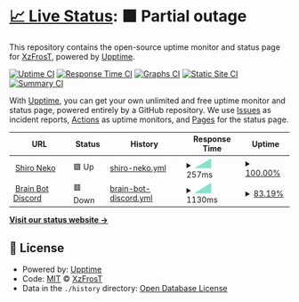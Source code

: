 # [📈 Live Status](https://XzFrosT.github.io/uptime-XzF): <!--live status--> **🟧 Partial outage**

This repository contains the open-source uptime monitor and status page for [XzFrosT](https://youtube.com/XzFrosT), powered by [Upptime](https://github.com/upptime/upptime).

[![Uptime CI](https://github.com/XzFrosT/uptime-XzF/workflows/Uptime%20CI/badge.svg)](https://github.com/upptime/upptime/actions?query=workflow%3A%22Uptime+CI%22)
[![Response Time CI](https://github.com/XzFrosT/uptime-XzF/workflows/Response%20Time%20CI/badge.svg)](https://github.com/upptime/upptime/actions?query=workflow%3A%22Response+Time+CI%22)
[![Graphs CI](https://github.com/XzFrosT/uptime-XzF/workflows/Graphs%20CI/badge.svg)](https://github.com/upptime/upptime/actions?query=workflow%3A%22Graphs+CI%22)
[![Static Site CI](https://github.com/XzFrosT/uptime-XzF/workflows/Static%20Site%20CI/badge.svg)](https://github.com/upptime/upptime/actions?query=workflow%3A%22Static+Site+CI%22)
[![Summary CI](https://github.com/XzFrosT/uptime-XzF/workflows/Summary%20CI/badge.svg)](https://github.com/upptime/upptime/actions?query=workflow%3A%22Summary+CI%22)

With [Upptime](https://upptime.js.org), you can get your own unlimited and free uptime monitor and status page, powered entirely by a GitHub repository. We use [Issues](https://github.com/XzFrosT/uptime-XzF/issues) as incident reports, [Actions](https://github.com/XzFrosT/uptime-XzF/actions) as uptime monitors, and [Pages](https://XzFrosT.github.io/uptime-XzF) for the status page.

<!--start: status pages-->
<!-- This summary is generated by Upptime (https://github.com/upptime/upptime) -->
<!-- Do not edit this manually, your changes will be overwritten -->
<!-- prettier-ignore -->
| URL | Status | History | Response Time | Uptime |
| --- | ------ | ------- | ------------- | ------ |
| <img alt="" src="https://harmonymusic.tk/assets/img/logo.png" height="13"> [Shiro Neko](https://shiro-nekoo.glitch.me) | 🟩 Up | [shiro-neko.yml](https://github.com/XzFrosT/uptimer/commits/HEAD/history/shiro-neko.yml) | <details><summary><img alt="Response time graph" src="./graphs/shiro-neko/response-time-week.png" height="20"> 257ms</summary><br><a href="https://XzFrosT.github.io/uptime-XzF/history/shiro-neko"><img alt="Response time 257" src="https://img.shields.io/endpoint?url=https%3A%2F%2Fraw.githubusercontent.com%2FXzFrosT%2Fuptimer%2FHEAD%2Fapi%2Fshiro-neko%2Fresponse-time.json"></a><br><a href="https://XzFrosT.github.io/uptime-XzF/history/shiro-neko"><img alt="24-hour response time 257" src="https://img.shields.io/endpoint?url=https%3A%2F%2Fraw.githubusercontent.com%2FXzFrosT%2Fuptimer%2FHEAD%2Fapi%2Fshiro-neko%2Fresponse-time-day.json"></a><br><a href="https://XzFrosT.github.io/uptime-XzF/history/shiro-neko"><img alt="7-day response time 257" src="https://img.shields.io/endpoint?url=https%3A%2F%2Fraw.githubusercontent.com%2FXzFrosT%2Fuptimer%2FHEAD%2Fapi%2Fshiro-neko%2Fresponse-time-week.json"></a><br><a href="https://XzFrosT.github.io/uptime-XzF/history/shiro-neko"><img alt="30-day response time 257" src="https://img.shields.io/endpoint?url=https%3A%2F%2Fraw.githubusercontent.com%2FXzFrosT%2Fuptimer%2FHEAD%2Fapi%2Fshiro-neko%2Fresponse-time-month.json"></a><br><a href="https://XzFrosT.github.io/uptime-XzF/history/shiro-neko"><img alt="1-year response time 257" src="https://img.shields.io/endpoint?url=https%3A%2F%2Fraw.githubusercontent.com%2FXzFrosT%2Fuptimer%2FHEAD%2Fapi%2Fshiro-neko%2Fresponse-time-year.json"></a></details> | <details><summary><a href="https://XzFrosT.github.io/uptime-XzF/history/shiro-neko">100.00%</a></summary><a href="https://XzFrosT.github.io/uptime-XzF/history/shiro-neko"><img alt="All-time uptime 100.00%" src="https://img.shields.io/endpoint?url=https%3A%2F%2Fraw.githubusercontent.com%2FXzFrosT%2Fuptimer%2FHEAD%2Fapi%2Fshiro-neko%2Fuptime.json"></a><br><a href="https://XzFrosT.github.io/uptime-XzF/history/shiro-neko"><img alt="24-hour uptime 100.00%" src="https://img.shields.io/endpoint?url=https%3A%2F%2Fraw.githubusercontent.com%2FXzFrosT%2Fuptimer%2FHEAD%2Fapi%2Fshiro-neko%2Fuptime-day.json"></a><br><a href="https://XzFrosT.github.io/uptime-XzF/history/shiro-neko"><img alt="7-day uptime 100.00%" src="https://img.shields.io/endpoint?url=https%3A%2F%2Fraw.githubusercontent.com%2FXzFrosT%2Fuptimer%2FHEAD%2Fapi%2Fshiro-neko%2Fuptime-week.json"></a><br><a href="https://XzFrosT.github.io/uptime-XzF/history/shiro-neko"><img alt="30-day uptime 100.00%" src="https://img.shields.io/endpoint?url=https%3A%2F%2Fraw.githubusercontent.com%2FXzFrosT%2Fuptimer%2FHEAD%2Fapi%2Fshiro-neko%2Fuptime-month.json"></a><br><a href="https://XzFrosT.github.io/uptime-XzF/history/shiro-neko"><img alt="1-year uptime 100.00%" src="https://img.shields.io/endpoint?url=https%3A%2F%2Fraw.githubusercontent.com%2FXzFrosT%2Fuptimer%2FHEAD%2Fapi%2Fshiro-neko%2Fuptime-year.json"></a></details>
| <img alt="" src="https://i.imgur.com/jIqqUie.png" height="13"> [Brain Bot Discord](https://brain-bot-discord.glitch.me) | 🟥 Down | [brain-bot-discord.yml](https://github.com/XzFrosT/uptimer/commits/HEAD/history/brain-bot-discord.yml) | <details><summary><img alt="Response time graph" src="./graphs/brain-bot-discord/response-time-week.png" height="20"> 1130ms</summary><br><a href="https://XzFrosT.github.io/uptime-XzF/history/brain-bot-discord"><img alt="Response time 1130" src="https://img.shields.io/endpoint?url=https%3A%2F%2Fraw.githubusercontent.com%2FXzFrosT%2Fuptimer%2FHEAD%2Fapi%2Fbrain-bot-discord%2Fresponse-time.json"></a><br><a href="https://XzFrosT.github.io/uptime-XzF/history/brain-bot-discord"><img alt="24-hour response time 1130" src="https://img.shields.io/endpoint?url=https%3A%2F%2Fraw.githubusercontent.com%2FXzFrosT%2Fuptimer%2FHEAD%2Fapi%2Fbrain-bot-discord%2Fresponse-time-day.json"></a><br><a href="https://XzFrosT.github.io/uptime-XzF/history/brain-bot-discord"><img alt="7-day response time 1130" src="https://img.shields.io/endpoint?url=https%3A%2F%2Fraw.githubusercontent.com%2FXzFrosT%2Fuptimer%2FHEAD%2Fapi%2Fbrain-bot-discord%2Fresponse-time-week.json"></a><br><a href="https://XzFrosT.github.io/uptime-XzF/history/brain-bot-discord"><img alt="30-day response time 1130" src="https://img.shields.io/endpoint?url=https%3A%2F%2Fraw.githubusercontent.com%2FXzFrosT%2Fuptimer%2FHEAD%2Fapi%2Fbrain-bot-discord%2Fresponse-time-month.json"></a><br><a href="https://XzFrosT.github.io/uptime-XzF/history/brain-bot-discord"><img alt="1-year response time 1130" src="https://img.shields.io/endpoint?url=https%3A%2F%2Fraw.githubusercontent.com%2FXzFrosT%2Fuptimer%2FHEAD%2Fapi%2Fbrain-bot-discord%2Fresponse-time-year.json"></a></details> | <details><summary><a href="https://XzFrosT.github.io/uptime-XzF/history/brain-bot-discord">83.19%</a></summary><a href="https://XzFrosT.github.io/uptime-XzF/history/brain-bot-discord"><img alt="All-time uptime 83.19%" src="https://img.shields.io/endpoint?url=https%3A%2F%2Fraw.githubusercontent.com%2FXzFrosT%2Fuptimer%2FHEAD%2Fapi%2Fbrain-bot-discord%2Fuptime.json"></a><br><a href="https://XzFrosT.github.io/uptime-XzF/history/brain-bot-discord"><img alt="24-hour uptime 83.19%" src="https://img.shields.io/endpoint?url=https%3A%2F%2Fraw.githubusercontent.com%2FXzFrosT%2Fuptimer%2FHEAD%2Fapi%2Fbrain-bot-discord%2Fuptime-day.json"></a><br><a href="https://XzFrosT.github.io/uptime-XzF/history/brain-bot-discord"><img alt="7-day uptime 83.19%" src="https://img.shields.io/endpoint?url=https%3A%2F%2Fraw.githubusercontent.com%2FXzFrosT%2Fuptimer%2FHEAD%2Fapi%2Fbrain-bot-discord%2Fuptime-week.json"></a><br><a href="https://XzFrosT.github.io/uptime-XzF/history/brain-bot-discord"><img alt="30-day uptime 83.19%" src="https://img.shields.io/endpoint?url=https%3A%2F%2Fraw.githubusercontent.com%2FXzFrosT%2Fuptimer%2FHEAD%2Fapi%2Fbrain-bot-discord%2Fuptime-month.json"></a><br><a href="https://XzFrosT.github.io/uptime-XzF/history/brain-bot-discord"><img alt="1-year uptime 83.19%" src="https://img.shields.io/endpoint?url=https%3A%2F%2Fraw.githubusercontent.com%2FXzFrosT%2Fuptimer%2FHEAD%2Fapi%2Fbrain-bot-discord%2Fuptime-year.json"></a></details>

<!--end: status pages-->

[**Visit our status website →**](https://XzFrosT.github.io/uptime-XzF)

## 📄 License

- Powered by: [Upptime](https://github.com/upptime/upptime)
- Code: [MIT](./LICENSE) © [XzFrosT](https://youtube.com/XzFrosT)
- Data in the `./history` directory: [Open Database License](https://opendatacommons.org/licenses/odbl/1-0/)
